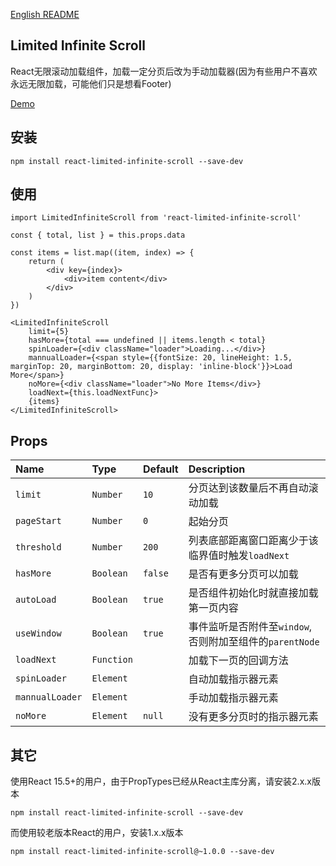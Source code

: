 [English README](README.md)

## Limited Infinite Scroll

React无限滚动加载组件，加载一定分页后改为手动加载器(因为有些用户不喜欢永远无限加载，可能他们只是想看Footer)

[Demo](http://wuxueqian.github.io/demo/react-limited-infinite-scroll/#/)

## 安装

```
npm install react-limited-infinite-scroll --save-dev
```

## 使用
```
import LimitedInfiniteScroll from 'react-limited-infinite-scroll'

const { total, list } = this.props.data

const items = list.map((item, index) => {
    return (
        <div key={index}>
            <div>item content</div>
        </div>
    )
})

<LimitedInfiniteScroll 
    limit={5} 
    hasMore={total === undefined || items.length < total}
    spinLoader={<div className="loader">Loading...</div>}
    mannualLoader={<span style={{fontSize: 20, lineHeight: 1.5, marginTop: 20, marginBottom: 20, display: 'inline-block'}}>Load More</span>}
    noMore={<div className="loader">No More Items</div>} 
    loadNext={this.loadNextFunc}>
    {items}
</LimitedInfiniteScroll>
```

## Props

| Name             | Type          | Default    | Description|
|:----             |:----          |:----       |:----|
| `limit`          | `Number`      | `10`       | 分页达到该数量后不再自动滚动加载|
| `pageStart`      | `Number`      | `0`        | 起始分页|
| `threshold`      | `Number`      | `200`      | 列表底部距离窗口距离少于该临界值时触发`loadNext`|
| `hasMore`        | `Boolean`     | `false`    | 是否有更多分页可以加载|
| `autoLoad`       | `Boolean`     | `true`     | 是否组件初始化时就直接加载第一页内容|
| `useWindow`      | `Boolean`     | `true`     | 事件监听是否附件至`window`, 否则附加至组件的`parentNode`|
| `loadNext`       | `Function`    |            | 加载下一页的回调方法|
| `spinLoader`     | `Element`     |            | 自动加载指示器元素|
| `mannualLoader`  | `Element`     |            | 手动加载指示器元素|
| `noMore`         | `Element`     | `null`     | 没有更多分页时的指示器元素|

## 其它

使用React 15.5+的用户，由于PropTypes已经从React主库分离，请安装2.x.x版本
```
npm install react-limited-infinite-scroll --save-dev
```

而使用较老版本React的用户，安装1.x.x版本
```
npm install react-limited-infinite-scroll@~1.0.0 --save-dev
```